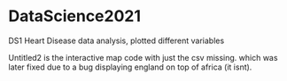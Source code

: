 # DataScience2021

DS1 Heart Disease data analysis, plotted different variables 

Untitled2 is the interactive map code with just the csv missing. which was later fixed due to a bug displaying england on top of africa (it isnt).

